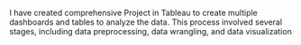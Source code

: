 I have created comprehensive Project in Tableau to create multiple dashboards and tables to analyze the data. This process involved several stages, including data preprocessing, data wrangling, and data visualization
